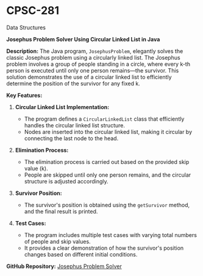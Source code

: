 # CPSC-281
Data Structures

**Josephus Problem Solver Using Circular Linked List in Java**

**Description:**
The Java program, `JosephusProblem`, elegantly solves the classic Josephus problem using a circularly linked list. The Josephus problem involves a group of people standing in a circle, where every k-th person is executed until only one person remains—the survivor. This solution demonstrates the use of a circular linked list to efficiently determine the position of the survivor for any fixed k.

**Key Features:**

1. **Circular Linked List Implementation:**
   - The program defines a `CircularLinkedList` class that efficiently handles the circular linked list structure.
   - Nodes are inserted into the circular linked list, making it circular by connecting the last node to the head.

2. **Elimination Process:**
   - The elimination process is carried out based on the provided skip value (k).
   - People are skipped until only one person remains, and the circular structure is adjusted accordingly.

3. **Survivor Position:**
   - The survivor's position is obtained using the `getSurvivor` method, and the final result is printed.

4. **Test Cases:**
   - The program includes multiple test cases with varying total numbers of people and skip values.
   - It provides a clear demonstration of how the survivor's position changes based on different initial conditions.

**GitHub Repository:**
[Josephus Problem Solver](https://github.com/ZohaibRahim/CPSC-281/tree/Josephus-Problem---Circular-Linked-List)
